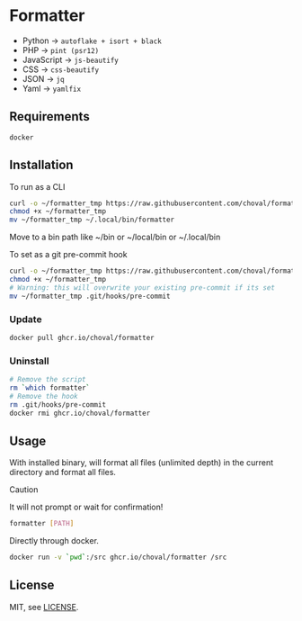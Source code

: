 
# Formatter

- Python -> `autoflake + isort + black`
- PHP -> `pint (psr12)`
- JavaScript -> `js-beautify`
- CSS -> `css-beautify`
- JSON -> `jq`
- Yaml -> `yamlfix`


## Requirements

```
docker
```


## Installation


To run as a CLI

```sh
curl -o ~/formatter_tmp https://raw.githubusercontent.com/choval/formatter/master/formatter
chmod +x ~/formatter_tmp
mv ~/formatter_tmp ~/.local/bin/formatter
```

Move to a bin path like ~/bin or ~/local/bin or ~/.local/bin

To set as a git pre-commit hook

```sh
curl -o ~/formatter_tmp https://raw.githubusercontent.com/choval/formatter/master/formatter
chmod +x ~/formatter_tmp
# Warning: this will overwrite your existing pre-commit if its set
mv ~/formatter_tmp .git/hooks/pre-commit
```


### Update

```sh
docker pull ghcr.io/choval/formatter
```


### Uninstall

```sh
# Remove the script
rm `which formatter`
# Remove the hook
rm .git/hooks/pre-commit
docker rmi ghcr.io/choval/formatter
```

## Usage

With installed binary, will format all files (unlimited depth) in the 
current directory and format all files.

> [!CAUTION]
> It will not prompt or wait for confirmation!


```sh
formatter [PATH]
```

Directly through docker.

```sh
docker run -v `pwd`:/src ghcr.io/choval/formatter /src
```

## License

MIT, see [LICENSE](./LICENSE).

